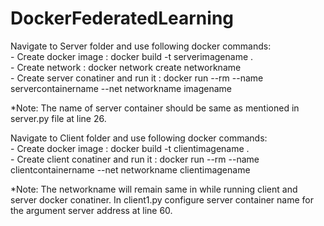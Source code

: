 # DockerFederatedLearning

Navigate to Server folder and use following docker commands:  
	- Create docker image : docker build -t serverimagename .   
	- Create network : docker network create networkname  
	- Create server conatiner and run it : docker run --rm --name servercontainername  --net networkname imagename  
	
*Note: The name of server container should be same as mentioned in server.py file at line 26.  

Navigate to Client folder and use following docker commands:  
	- Create docker image : docker build -t clientimagename .   
	- Create client conatiner and run it : docker run --rm --name clientcontainername  --net networkname clientimagename 
	
*Note: The networkname will remain same in while running client and server docker conatiner. In client1.py configure server container name for the argument server address at line 60.
